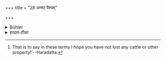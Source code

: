 +++
title = "28 अनष्टं वैश्यम्"

+++

<details><summary>Bühler</summary>

28. A Vaiśya if he has lost anything (employing the word anaṣṭa). [^19] 


[^19]:  That is to say in these terms I hope you have not lost any cattle or other property!'--Haradatta.
</details>

<details><summary>हरदत्त-टीका</summary>

## सूत्रम्
अनष्टं वैश्यम् ॥ २५ ॥  
### टिप्पनी
'अप्यनष्टपशुधनोऽसी'ति ॥ २५ ॥
</details>
